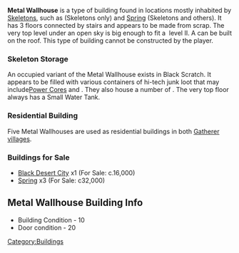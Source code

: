 **Metal Wallhouse** is a type of building found in locations mostly
inhabited by [Skeletons](Skeletons.md "wikilink"), such as [](Black_Desert_City.md) (Skeletons only) and
[Spring](Spring.md "wikilink") (Skeletons and others). It has 3 floors
connected by stairs and appears to be made from scrap. The very top
level under an open sky is big enough to fit a [](Research_Bench.md) level II. A [](Small_Wind_Generator.md) can be built on the roof.
This type of building cannot be constructed by the player.

### Skeleton Storage

An occupied variant of the Metal Wallhouse exists in Black Scratch. It
appears to be filled with various containers of hi-tech junk loot that
may include[Power Cores](Power_Core.md "wikilink") and [](CPU_Unit.md). They also house a number of [](Skeleton_Repair_Bed.md). The very top floor always
has a Small Water Tank.

### Residential Building

Five Metal Wallhouses are used as residential buildings in both
[Gatherer villages](Gatherer_Village.md "wikilink").

### Buildings for Sale 

- [Black Desert City](Black_Desert_City.md "wikilink") x1 (For Sale:
  c.16,000)
- [Spring](Spring.md "wikilink") x3 (For Sale: c32,000)

## Metal Wallhouse Building Info

- Building Condition - 10
- Door condition - 20

[Category:Buildings](Category:Buildings "wikilink")